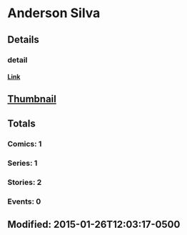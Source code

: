 # Anderson  Silva 
## Details
### detail
#### [Link](http://marvel.com/comics/creators/12498/anderson_silva?utm_campaign=apiRef&utm_source=225578a89fc76f3d20fbffda5d17a88d)
## [Thumbnail](http://i.annihil.us/u/prod/marvel/i/mg/b/40/image_not_available.jpg)
## Totals
### Comics: 1
### Series: 1
### Stories: 2
### Events: 0
## Modified: 2015-01-26T12:03:17-0500